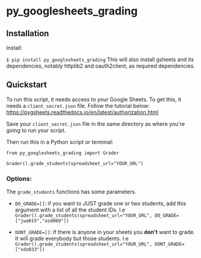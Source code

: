 # py_googlesheets_grading

## Installation
Install:

`$ pip install py_googlesheets_grading`
This will also install gsheets and its dependencies, notably httplib2 and oauth2client, as required dependencies.

## Quickstart

To run this script, it needs access to your Google Sheets. To get this, it needs a `client_secret.json` file. Follow the tutorial below:
https://pygsheets.readthedocs.io/en/latest/authorization.html

Save your `client_secret.json` file in the same directory as where you're going to run your script.

Then run this in a Python script or terminal:

```
from py_googlesheets_grading import Grader

Grader().grade_students(spreadsheet_url="YOUR_URL")

```

### Options:

The `grade_students` functions has some parameters.

- `DO_GRADE=[]`: if you want to JUST grade one or two students, add this argument with a list of all the student IDs. I.e `Grader().grade_students(spreadsheet_url="YOUR_URL", DO_GRADE=["jwa015","asd069"])`

- `DONT_GRADE=[]`: if there is anyone in your sheets you **don't** want to grade. It will grade everybody but those students. I.e
`Grader().grade_students(spreadsheet_url="YOUR_URL", DONT_GRADE=["xdo033"])`
